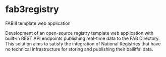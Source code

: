# fab3registry
FABIII template web application

Development of an open-source registry template web application with built-in REST API endpoints publishing real-time data to the FAB Directory.
This solution aims to satisfy the integration of National Registries that have no technical infrastructure for storing and publishing their bailiffs’ data.
